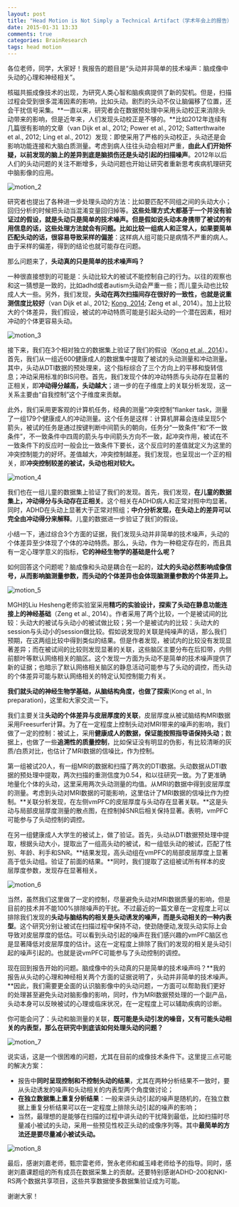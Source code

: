 ```yaml
---
layout: post
title: "Head Motion is Not Simply a Technical Artifact（学术年会上的报告）"
date: 2015-01-31 13:33
comments: true
categories: BrainResearch
tags: head motion
---
```

各位老师，同学，大家好！我报告的题目是“头动并非简单的技术噪声：脑成像中头动的心理和神经相关”。

核磁共振成像技术的出现，为研究人类心智和脑疾病提供了新的契机。但是，扫描过程会受到很多混淆因素的影响，比如头动。剧烈的头动不仅让脑偏移了位置，还会干扰信号采集。**一直以来，研究者会在数据预处理中采用头动校正来消除头动带来的影响，但是近年来，人们发现头动校正是不够的。**比如2012年连续有几篇很有影响的文章（van Dijk et al., 2012; Power et al., 2012; Satterthwaite et al., 2012; Ling et al., 2012）发现：即使采用了严格的头动校正，头动还是会影响功能连接和大脑白质测量。考虑到病人往往头动会相对严重，**由此人们开始怀疑，以前发现的脑上的差异到底是脑损伤还是头动引起的扫描噪声**。2012年以后人们的头动问题的关注不断增多，头动问题也开始让研究者重新思考疾病机理研究中脑影像的应用。
<!--more-->

![motion_2](/images/post_images/motion_2.jpg)

研究者也提出了各种进一步处理头动的方法：比如要匹配不同组之间的头动大小；回归分析的时候把头动当混淆变量回归掉等。**这些处理方式大都基于一个并没有验证过的假设，就是头动只是简单的技术噪声。**但是假如说头动本身携带了被试的有用信息的话，这些处理方法就会有问题。比如比较一组病人和正常人，如果要简单匹配头动的话，很容易**导致采样的偏差**：这样病人组可能只是病情不严重的病人。由于采样的偏差，得到的结论也就可能存在问题。

那么问题来了，**头动真的只是简单的技术噪声吗？**

一种很直接想到的可能是：头动比较大的被试不能控制自己的行为。以往的观察也和这一猜想是一致的，比如adhd或者autism头动会严重一些；而儿童头动也比较成人大一些。另外，我们发现，**头动在两次扫描间存在很好的一致性，也就是说重测信度比较好**（van Dijk et al., 2012; [Kong, 2014](https://peerj.com/articles/366/ "Association between in-scanner head motion with cerebral white matter microstructure: a multiband diffusion-weighted MRI study"); Zeng et al., 2014）。加上比较大的个体差异，我们假设，被试的冲动特质可能是引起头动的一个潜在因素，相对冲动的个体更容易头动。

![motion_3](/images/post_images/motion_3.jpg)

接下来，我们在3个相对独立的数据集上验证了我们的假设（[Kong et al., 2014](http://journals.plos.org/plosone/article?id=10.1371/journal.pone.0104989 "Individual Differences in Impulsivity Predict Head Motion during Magnetic Resonance Imaging")）。首先，我们从一组近600健康成人的数据集中提取了被试的头动测量和冲动测量。其中，头动从DTI数据的预处理来，这个指标综合了三个方向上的平移和旋转信息；冲动采用标准的BIS问卷。首先，我们发现个体的冲动特质与头动存在显著的正相关，即**冲动得分越高，头动越大**；进一步的在子维度上的关联分析发现，这一关系主要由“自我控制”这个子维度来贡献。

此外，我们采用更客观的计算机任务，经典的测量“冲突控制”flanker task，测量了一组179个健康成人的冲动测量。这个任务是这样：计算机屏幕会连续呈现5个箭头，被试的任务是通过按键判断中间箭头的朝向，任务分“一致条件”和“不一致条件”，不一致条件中四周的箭头与中间箭头方向不一致，起冲突作用，被试在不一致条件下的反应时一般会比一致条件下要长，这个反应时的差值就定义为这里的冲突控制能力的好坏。差值越大，冲突控制越差。我们发现，也呈现出一个正的相关，即**冲突控制较差的被试，头动也相对较大。**

![motion_4](/images/post_images/motion_4.jpg)

我们也在一组儿童的数据集上验证了我们的发现。首先，我们发现，**在儿童的数据集上，冲动得分与头动存在正相关**。这个相关在ADHD病人和正常对照中均显著。同时，ADHD在头动上显著大于正常对照组；**中介分析发现，在头动上的差异可以完全由冲动得分来解释**。儿童的数据进一步验证了我们的假设。

小结一下，通过综合3个方面的证据，我们发现头动并非简单的技术噪声，头动的个体差异至少体现了个体的冲动特质。那么，头动，作为一种稳定存在的，而且具有一定心理学意义的指标，**它的神经生物学的基础是什么呢？**

如何回答这个问题呢？脑成像和头动是耦合在一起的，**过大的头动必然影响成像信号，从而影响脑测量参数，而头动的个体差异也会体现脑测量参数的个体差异上。**

![motion_5](/images/post_images/motion_5.jpg)

MGH的Liu Hesheng老师实验室采用**精巧的实验设计，探索了头动在静息功能连接上的神经基础**（Zeng et al., 2014）。作者采用了两个比较，一个是被试间的比较：头动大的被试与头动小的被试做比较；另一个是被试内的比较：头动大的session与头动小的session做比较。假如说发现的关联是纯噪声的话，那么我们预期，在这两组比较中得到类似的结果。但是作者发现，被试内的比较没有发现显著差异；而在被试间的比较则发现显著的关联，这些脑区主要分布在后扣带，内侧前额叶等默认网络相关的脑区。这个发现一方面为头动不是简单的技术噪声提供了新的证据；也暗示了默认网络相关脑区的静息活动可能参与了头动的调控，而头动的个体差异可能与默认网络相关的特定认知控制能力有关。

**我们就头动的神经生物学基础，从脑结构角度，也做了探索**(Kong et al., In preparation)，这里和大家交流一下。

我们主要关注**头动的个体差异与皮层厚度的关联**，皮层厚度从被试脑结构MRI数据采用Freesurfer计算。为了在一定程度上控制头动对MRI带来的噪声的影响，我们做了一定的控制：被试上，采用**健康成人的数据，保证能按照指导语保持头动**；数据上，也做了一些**追溯性的质量控制**，比如保证没有明显的伪影，有比较清晰的灰质/白质对比，也估计了MRI数据的信噪比，作为控制。

第一组被试20人，有一组MRI的数据和扫描了两次的DTI数据。头动数据从DTI数据的预处理中提取，两次扫描的重测信度为0.54，和以往研究一致。为了更准确地量化个体的头动，这里采用两次头动测量的均值。从MRI的数据中得到皮层厚度的测量。考虑到头动对MRI数据的可能影响，这里估计了MRI数据的信噪比作为控制。**关联分析发现，在左侧vmPFC的皮层厚度与头动存在显著关联。**这是头动与局部皮层厚度测量的散点图，在控制掉SNR后相关保持显著。表明，vmPFC可能参与了头动控制的调控。

在另一组健康成人大学生的被试上，做了验证。首先，头动从DTI数据预处理中提取，根据头动大小，提取出了一组高头动的被试，和一组低头动的被试，匹配了性别、年龄、利手和SNR。**结果发现，高头动组在vmPFC的局部皮层厚度上显著高于低头动组。验证了前面的结果。**同时，我们提取了这组被试所有样本的皮层厚度参数，发现存在显著相关。

![motion_6](/images/post_images/motion_6.jpg)

当然，虽然我们这里做了一定的控制，尽量避免头动对MRI数据质量的影响，但是目前的技术并不能100%排除噪声的干扰。不过最近的一篇文章在一定程度上可以排除我们发现的**头动与脑结构的相关是头动诱发的噪声，而是头动相关的一种内表型**。这个研究分别让被试在扫描过程中保持不动，使劲随便动,发现头动实际上会导致对皮层厚度的低估。可以看到头动引起的噪声在我们感兴趣的vmPFC脑区也是显著降低对皮层厚度的估计。这在一定程度上排除了我们的发现的相关是头动引起的噪声引起的。也就是说vmPFC可能参与了头动控制的调控。

现在回到报告开始的问题。脑成像中的头动真的只是简单的技术噪声吗？**我的报告从头动的心理和神经相关两个方面的证据说明了，头动并非简单的技术噪声。**因此，我们需要更全面的认识脑影像中的头动问题，一方面可以帮助我们更好的处理甚至避免头动对脑影像的影响，同时，作为MRI数据预处理的一个副产品，头动本身可以反映被试的心理或临床状况，在一定程度上可以辅助疾病的诊断。

你可能会问了：头动和脑测量的关联，**既可能是头动引发的噪音，又有可能头动相关的内表型，那么在研究中到底该如何处理头动的问题？**

![motion_7](/images/post_images/motion_7.jpg)

说实话，这是一个很困难的问题，尤其在目前的成像技术条件下。这里提三点可能的解决方案：

- 报告中**同时呈现控制和不控制头动的结果**，尤其在两种分析结果不一致时，要从头动诱发的噪声和头动相关的内表型两个角度做讨论；
- **在独立数据集上重复分析结果**：一般来讲头动引起的噪声是随机的，在独立数据上重复分析结果可以在一定程度上排除头动引起的噪声的影响；
- 当然，最理想的是能够在扫描的过程中讲头动的干扰降到最低，比如扫描时尽量减小被试的头动，采用一些预见性校正头动的成像序列等。其中**最简单的方法还是要尽量减小被试头动。**

![motion_8](/images/post_images/motion_8.jpg)

最后，感谢刘嘉老师，甄宗雷老师，贺永老师和臧玉峰老师给予的指导。同时，感谢刘嘉课题组的所有成员在数据采集上的贡献。还要特别感谢ADHD-200和NKI-RS两个数据共享项目，这些共享数据使多数据集验证成为可能。

谢谢大家！
